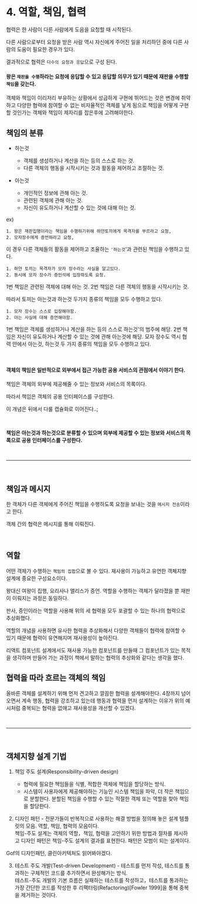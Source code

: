 # 4. 역할, 책임, 협력

협력은 한 사람이 다른 사람에게 도음을 요청할 때 시작된다.

다른 사람으로부터 요청을 받은 사람 역시 자신에게 주어진 일을 처리하던 중에 다른 사람의 도움이 필요한 경우가 있다.

결과적으로 협력은 `다수의 요청과 응답`으로 구성 된다.

#### 왕은 `재판을 수행`하라는 요청에 응답할 수 있고 응답할 의무가 있기 때문에 재판을 수행할 `책임`을 갖는다.

객체와 책임이 이리저리 부유하는 상황에서 성급하게 구현에 뛰어드는 것은 변경에 취약하고 다양한 협력에 참여할 수 없는 비자율적인 객체를 낳게 됨으로 책임을 어떻게 구현할 것인가는 객체와 책임이 제자리를 잡은후에 고려해야한다.

## 책임의 분류

- 하는것

  - 객체를 생성하거나 계산을 하는 등의 스스로 하는 것.
  - 다른 객체의 행동을 시작시키는 것과 활동을 제어하고 조절하는 것.

- 아는것
  - 개인적인 정보에 관해 아는 것.
  - 관련된 객체에 관해 아는 것.
  - 자신이 유도하거나 계산할 수 있는 것에 대해 아는 것.

ex)

```
1. 왕은 재판집행이라는 책임을 수행하기위해 하얀토끼에게 목격자를 부르라고 요청,
2. 모자장수에게 증언하라고 요청,
```

이 경우 다른 객체들의 활동을 제어하고 조율하는 `'하는것`'과 관련된 책임을 수행하고 있다.

```
1. 하얀 토끼는 목격자가 모자 장수라는 사실을 알고있다.
2. 동시에 모자 장수가 증인석에 입장하도록 요청.
```

1번 책임은 관련된 객체에 대해 아는 것.
2번 책임은 다른 객체의 행동을 시작시키는 것.

따라서 토끼는 아는것과 하는것 두가지 종류의 책임을 모두 수행하고 있다.

```
1. 모자 장수는 스스로 입장해야함.
2. 아는 사실에 대해 증언해야함.
```

1번 책임은 객체를 생성하거나 계산을 하는 등의 스스로 하는것'의 범주에 해당.
2번 책임은 자신이 유도하거나 계산할 수 있는 것에 관해 아는것에 해당.
모자 장수도 역시 협력 안에서 아는것, 하는것 두 가지 종류의 책임을 모두 수행하고 있다.

<br>

#### 객체의 책임은 일반적으로 외부에서 접근 가능한 공용 서비스의 관점에서 이야기 한다.

책임은 객체의 외부에 제공해줄 수 있는 정보와 서비스의 목록이다.

따라서 책임은 객체의 공용 인터페이스를 구성한다.

이 개념은 뒤에서 다룰 캡슐화로 이어진다..;

<br>

**책임은 아는것과 하는것으로 분류할 수 있으며 외부에 제공할 수 있는 정보와 서비스의 목록으로 공용 인터페이스를 구성한다.**

<br>

---

<br>

## 책임과 메시지

한 객체가 다른 객체에게 주어진 책임을 수행하도록 요청을 보내는 것을 `메시지 전송`이라고 한다.

객체 간의 협력은 메시지를 통해 이뤄진다.

<br>

## 역할

어떤 객체가 수행하는 `책임의 집합`으로 볼 수 있다.
재사용이 가능하고 유연한 객체지향 설계에 중요한 구성요소이다.

왕대신 여왕이 집행,
요리사나 앨리스가 증언.
역할을 수행하는 객체가 달라졌을 뿐
재판이 이뤄지는 과정은 동일하다.

판사, 증인이라는 역할을 사용해 위의 세 협력을 모두 포괄할 수 있는 하나의 협력으로 추상화했다.

역할의 개념을 사용하면 유사한 협력을 추상화해서 다양한 객체들이 협력에 참여할 수 있기 때문에 협력이 유연해지며 재사용성이 높아진다.

리액트 컴포넌트 설계에서도 재사용 가능한 컴포넌트를 만들때 그 컴포넌트가 있는 목적을 생각하며 만들어 가는 과정이 책에서 말하는 협력의 추상화와 같다는 생각을 했다.

## 협력을 따라 흐르는 객체의 책임

올바른 객체를 설계하기 위해 먼저 견고하고 깔끔한 협력을 설계해야한다. 4장까지 넘어오면서 계속 행동, 협력을 강조하고 있는데 행동과 협력을 먼저 설계하는 이유가 위의 예시처럼
중복되는 협력을 없애고 재사용성을 개선할 수 있겠다.

<br>

---

<br>

## 객체지향 설계 기법

1. 책임 주도 설계(Responsibility-driven design)

   - 협력에 필요한 책임들을 식별, 적합한 객체에 책임을 할당하는 방식.
   - 시스템이 사용자에게 제공해야하는 기능인 시스템 책임을 파악, 더 작은 책임으로 분할한다.
     분할된 책임을 수행할 수 있는 적절한 객체 또는 역할을 찾아 책임을 할당한다.

2. 디자인 패턴 - 전문가들이 반복적으로 사용하는 해결 방법을 정의해 놓은 설계 템플릿의 모음. 역할, 책임, 협력의 모음이다.
   <br> 책임-주도 설계는 객체의 역할，책임, 협력을 고안하기 위한 방법과 절차를 제시하고 디자인 패턴은 책임-주도 설계의 결과를 표현한다. 패턴은 모범이 되는 설계이다.

Gof의 디자인패턴, 클린아키텍처도 읽어봐야겠다.
<br>

3. 테스트 주도 개발(Test-driven Development) - 테스트를 먼저 작성, 테스트를 통과하는 구체적인 코드를 추가하면서 완성해가는 방식.
   <br>테스트-주도 개발의 기본 흐름은 실패하는 테스트를 작성하고，테스트를 통과하는 가장 간단한 코드를 작성한 후 리팩터링(Refactoring)[Fowler 1999]을 통해 중복을 제거하는 것이다.
